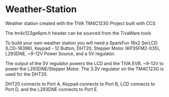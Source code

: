 # Weather-Station
Weather station created with the TIVA TM4C123G
Project built with CCS

The tm4c123ge6pm.h header can be sourced from the TivaWare tools

To build your own weather station you will need a SparkFun 16x2 SerLCD (LCD-16396), Keypad - 12 Button, DHT20, Stepper Motor (KP35FM2-035), L293DNE, ~9-12V Power Source, and a 5V regulator.

The output of the 5V regulator powers the LCD and the TIVA EVB. ~9-12V to power the L293DNE/Stepper Motor. The 3.3V regulator on the TM4C123G is used for the DHT20.

DHT20 connects to Port A, Keypad connects to Port B, LCD connects to Port D, and the L293DNE connects to Port E. 
